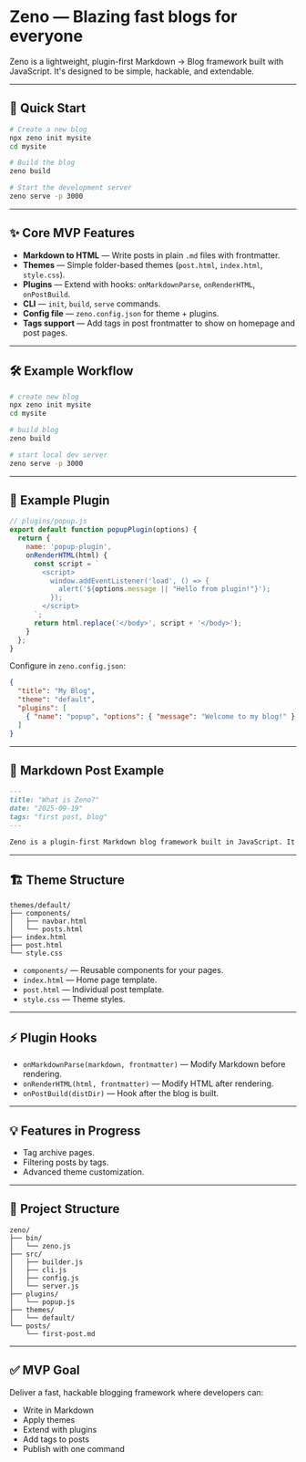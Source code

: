 # Zeno — Blazing fast blogs for everyone

Zeno is a lightweight, plugin-first Markdown → Blog framework built with JavaScript. It's designed to be simple, hackable, and extendable.

---

## 🚀 Quick Start

```bash
# Create a new blog
npx zeno init mysite
cd mysite

# Build the blog
zeno build

# Start the development server
zeno serve -p 3000
```

---

## ✨ Core MVP Features

* **Markdown to HTML** — Write posts in plain `.md` files with frontmatter.
* **Themes** — Simple folder-based themes (`post.html`, `index.html`, `style.css`).
* **Plugins** — Extend with hooks: `onMarkdownParse`, `onRenderHTML`, `onPostBuild`.
* **CLI** — `init`, `build`, `serve` commands.
* **Config file** — `zeno.config.json` for theme + plugins.
* **Tags support** — Add tags in post frontmatter to show on homepage and post pages.

---

## 🛠 Example Workflow

```bash
# create new blog
npx zeno init mysite
cd mysite

# build blog
zeno build

# start local dev server
zeno serve -p 3000
```

---

## 🔌 Example Plugin

```js
// plugins/popup.js
export default function popupPlugin(options) {
  return {
    name: 'popup-plugin',
    onRenderHTML(html) {
      const script = `
        <script>
          window.addEventListener('load', () => {
            alert('${options.message || "Hello from plugin!"}');
          });
        </script>
      `;
      return html.replace('</body>', script + '</body>');
    }
  };
}
```

Configure in `zeno.config.json`:

```json
{
  "title": "My Blog",
  "theme": "default",
  "plugins": [
    { "name": "popup", "options": { "message": "Welcome to my blog!" } }
  ]
}
```

---

## 📝 Markdown Post Example

```md
---
title: "What is Zeno?"
date: "2025-09-19"
tags: "first post, blog"
---

Zeno is a plugin-first Markdown blog framework built in JavaScript. It allows you to write in Markdown, apply themes, extend with plugins, and publish your blog with one command.
```

---

## 🏗 Theme Structure

```
themes/default/
├── components/
│   ├── navbar.html
│   └── posts.html
├── index.html
├── post.html
└── style.css
```

* `components/` — Reusable components for your pages.
* `index.html` — Home page template.
* `post.html` — Individual post template.
* `style.css` — Theme styles.

---

## ⚡ Plugin Hooks

* `onMarkdownParse(markdown, frontmatter)` — Modify Markdown before rendering.
* `onRenderHTML(html, frontmatter)` — Modify HTML after rendering.
* `onPostBuild(distDir)` — Hook after the blog is built.

---

## 💡 Features in Progress

* Tag archive pages.
* Filtering posts by tags.
* Advanced theme customization.

---

## 📂 Project Structure

```
zeno/
├── bin/
│   └── zeno.js
├── src/
│   ├── builder.js
│   ├── cli.js
│   ├── config.js
│   └── server.js
├── plugins/
│   └── popup.js
├── themes/
│   └── default/
└── posts/
    └── first-post.md
```

---

## ✅ MVP Goal

Deliver a fast, hackable blogging framework where developers can:

* Write in Markdown
* Apply themes
* Extend with plugins
* Add tags to posts
* Publish with one command